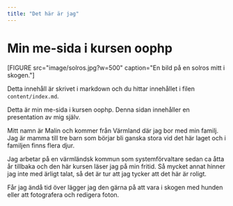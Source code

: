 ```yaml
---
title: "Det här är jag"
---
```

Min me-sida i kursen oophp
=========================

[FIGURE src="image/solros.jpg?w=500" caption="En bild på en solros mitt i skogen."]

Detta innehåll är skrivet i markdown och du hittar innehållet i filen `content/index.md`.

Detta är min me-sida i kursen oophp. Denna sidan innehåller en presentation av mig själv.

Mitt namn är Malin och kommer från Värmland där jag bor med min familj. Jag är mamma till tre barn som börjar bli ganska stora vid det här laget och i familjen finns flera djur.

Jag arbetar på en värmländsk kommun som systemförvaltare sedan ca åtta år tillbaka och den här kursen läser jag på min fritid. Så mycket annat hinner jag inte med ärligt talat, så det är tur att jag tycker att det här är roligt.

Får jag ändå tid över lägger jag den gärna på att vara i skogen med hunden eller att fotografera och redigera foton.
